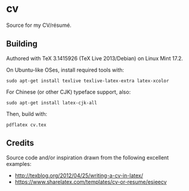 cv
==

Source for my CV/résumé.


## Building

Authored with TeX 3.1415926 (TeX Live 2013/Debian) on Linux Mint 17.2.

On Ubuntu-like OSes, install required tools with:

    sudo apt-get install texlive texlive-latex-extra latex-xcolor

For Chinese (or other CJK) typeface support, also:

    sudo apt-get install latex-cjk-all

Then, build with:

    pdflatex cv.tex


## Credits

Source code and/or inspiration drawn from the following excellent examples:

* http://texblog.org/2012/04/25/writing-a-cv-in-latex/
* https://www.sharelatex.com/templates/cv-or-resume/esieecv

